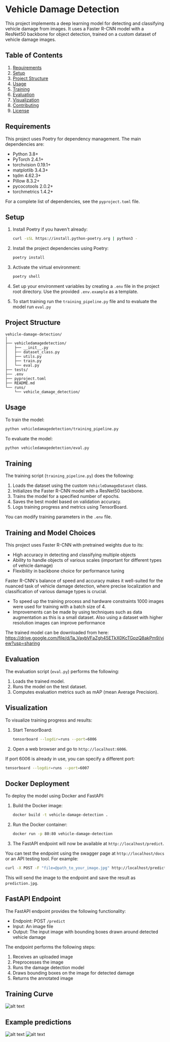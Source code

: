 # Vehicle Damage Detection

This project implements a deep learning model for detecting and classifying vehicle damage from images. It uses a Faster R-CNN model with a ResNet50 backbone for object detection, trained on a custom dataset of vehicle damage images.

## Table of Contents
1. [Requirements](#requirements)
2. [Setup](#setup)
3. [Project Structure](#project-structure)
4. [Usage](#usage)
5. [Training](#training)
6. [Evaluation](#evaluation)
7. [Visualization](#visualization)
8. [Contributing](#contributing)
9. [License](#license)

## Requirements

This project uses Poetry for dependency management. The main dependencies are:

- Python 3.8+
- PyTorch 2.4.1+
- torchvision 0.19.1+
- matplotlib 3.4.3+
- tqdm 4.62.3+
- Pillow 8.3.2+
- pycocotools 2.0.2+
- torchmetrics 1.4.2+

For a complete list of dependencies, see the `pyproject.toml` file.

## Setup

1. Install Poetry if you haven't already:
   ```bash
   curl -sSL https://install.python-poetry.org | python3 -
   ```

2. Install the project dependencies using Poetry:
   ```bash
   poetry install
   ```

3. Activate the virtual environment:
   ```bash
   poetry shell
   ```

5. Set up your environment variables by creating a `.env` file in the project root directory. Use the provided `.env.example` as a template.

6. To start training run the `training_pipeline.py` file and to evaluate the model run `eval.py`

## Project Structure

```
vehicle-damage-detection/
│
├── vehicledamagedetection/
│   ├── __init__.py
│   ├── dataset_class.py
│   ├── utils.py
│   ├── train.py
│   └── eval.py
├── tests/
├── .env
├── pyproject.toml
├── README.md
└── runs/
    └── vehicle_damage_detection/
```

## Usage

To train the model:

```bash
python vehicledamagedetection/training_pipeline.py
```

To evaluate the model:

```bash
python vehicledamagedetection/eval.py
```

## Training

The training script (`training_pipeline.py`) does the following:

1. Loads the dataset using the custom `VehicleDamageDataset` class.
2. Initializes the Faster R-CNN model with a ResNet50 backbone.
3. Trains the model for a specified number of epochs.
4. Saves the best model based on validation accuracy.
5. Logs training progress and metrics using TensorBoard.

You can modify training parameters in the `.env` file.


## Training and Model Choices

This project uses Faster R-CNN with pretrained weights due to its:

- High accuracy in detecting and classifying multiple objects
- Ability to handle objects of various scales (important for different types of vehicle damage)
- Flexibility in backbone choice for performance tuning

Faster R-CNN's balance of speed and accuracy makes it well-suited for the nuanced task of vehicle damage detection, where precise localization and classification of various damage types is crucial.


- To speed up the training process and hardware constraints 1000 images were used for training with a batch size of 4. 
- Improvements can be made by using techniques such as data augmentation as this is a small dataset. Also using a dataset with higher resolution images can improve performance

The trained model can be downloaded from here: https://drive.google.com/file/d/1a_VaybVFaZgh45ETkX0KcTGpzQ8akPm9/view?usp=sharing


## Evaluation

The evaluation script (`eval.py`) performs the following:

1. Loads the trained model.
2. Runs the model on the test dataset.
3. Computes evaluation metrics such as mAP (mean Average Precision).

## Visualization

To visualize training progress and results:

1. Start TensorBoard:
   ```bash
   tensorboard --logdir=runs --port=6006
   ```
2. Open a web browser and go to `http://localhost:6006`.

If port 6006 is already in use, you can specify a different port:
```bash
tensorboard --logdir=runs --port=6007
```

## Docker Deployment

To deploy the model using Docker and FastAPI:

1. Build the Docker image:
   ```bash
   docker build -t vehicle-damage-detection .
   ```

2. Run the Docker container:
   ```bash
   docker run -p 80:80 vehicle-damage-detection
   ```

3. The FastAPI endpoint will now be available at `http://localhost/predict`.

You can test the endpoint using the swagger page at `http://localhost/docs` or an API testing tool. For example:

```bash
curl -X POST -F "file=@path_to_your_image.jpg" http://localhost/predict --output prediction.jpg
```

This will send the image to the endpoint and save the result as `prediction.jpg`.

## FastAPI Endpoint

The FastAPI endpoint provides the following functionality:

- Endpoint: POST `/predict`
- Input: An image file
- Output: The input image with bounding boxes drawn around detected vehicle damage

The endpoint performs the following steps:
1. Receives an uploaded image
2. Preprocesses the image
3. Runs the damage detection model
4. Draws bounding boxes on the image for detected damage
5. Returns the annotated image


## Training Curve

![alt text](/training_loss.png)

## Example predictions

![alt text](/inference_1.png)
![alt text](/inference_2.png)
